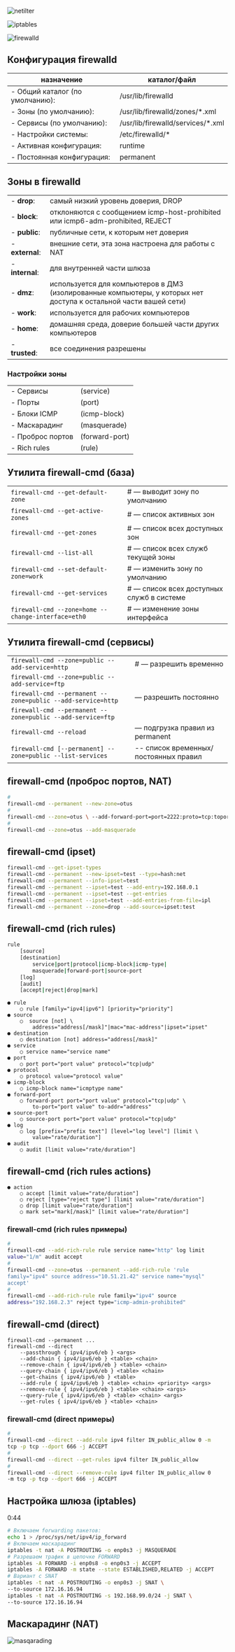 
![netilter](./netfilter.png)

![iptables](./iptables_process.jpg)

![firewalld](./firewalld.png)

## Конфигурация firewalld
| назначение                       | каталог/файл                      |
| -------------------------------- | --------------------------------- |
| -  Общий каталог (по умолчанию): | /usr/lib/firewalld                |
| -  Зоны (по умолчанию):          | /usr/lib/firewalld/zones/*.xml    |
| -  Сервисы (по умолчанию):       | /usr/lib/firewalld/services/*.xml |
| -  Настройки системы:            | /etc/firewalld/*                  |
| -  Активная конфигурация:        | runtime                           |
| -  Постоянная конфигурация:      | permanent                         |

## Зоны в firewalld
|                  |                                                                                                                   |
| ---------------- | ----------------------------------------------------------------------------------------------------------------- |
| -  **drop**:     | самый низкий уровень доверия, DROP                                                                                |
| -  **block**:    | отклоняются с сообщением icmp-host-prohibited или icmp6-adm-prohibited, REJECT                                    |
| -  **public**:   | публичные сети, к которым нет доверия                                                                             |
| -  **external**: | внешние сети, эта зона настроена для работы с NAT                                                                 |
| -  **internal**: | для внутренней части шлюза                                                                                        |
| -  **dmz**:      | используется для компьютеров в ДМЗ (изолированные компьютеры, у которых нет доступа к остальной части вашей сети) |
| -  **work**:     | используется для рабочих компьютеров                                                                              |
| -  **home**:     | домашняя среда, доверие большей части других компьютеров                                                          |
| -  **trusted**:  | все соединения разрешены                                                                                          |

### Настройки зоны
|                   |                |
| ----------------- | -------------- |
| -  Сервисы        | (service)      |
| -  Порты          | (port)         |
| -  Блоки ICMP     | (icmp-block)   |
| -  Маскарадинг    | (masquerade)   |
| -  Проброс портов | (forward-port) |
| -  Rich rules     | (rule)         |

## Утилита firewall-cmd (база)
|                                                        |                                           |
| ------------------------------------------------------ | ----------------------------------------- |
| ```firewall-cmd --get-default-zone```                  | # — выводит зону по умолчанию             |
| ```firewall-cmd --get-active-zones```                  | # — список активных зон                   |
| ```firewall-cmd --get-zones```                         | # — список всех доступных зон             |
| ```firewall-cmd --list-all```                          | # — список всех служб текущей зоны        |
| ```firewall-cmd --set-default-zone=work```             | # — изменить зону по умолчанию            |
| ```firewall-cmd --get-services```                      | # — список всех доступных служб в системе |
| ```firewall-cmd --zone=home --change-interface=eth0``` | # — изменение зоны интерфейса             |

## Утилита firewall-cmd (сервисы)
|                                                                 |                                       |
| --------------------------------------------------------------- | ------------------------------------- |
| ```firewall-cmd --zone=public --add-service=http```             | # — разрешить временно                |
| ```firewall-cmd --zone=public --add-service=ftp```              |                                       |
| ```firewall-cmd --permanent --zone=public --add-service=http``` | — разрешить постоянно                 |
| ```firewall-cmd --permanent --zone=public --add-service=ftp```  |                                       |
| ```firewall-cmd --reload```                                     | — подгрузка правил из permanent       |
| ```firewall-cmd [--permanent] --zone=public --list-services```  | -- список временных/постоянных правил |

## firewall-cmd (проброс портов, NAT)
```bash
#
firewall-cmd --permanent --new-zone=otus
#
firewall-cmd --zone=otus \ --add-forward-port=port=2222:proto=tcp:toport=22:toaddr=1.1.1.1
#
firewall-cmd --zone=otus --add-masquerade
```

## firewall-cmd (ipset)
```bash 
firewall-cmd --get-ipset-types
firewall-cmd --permanent --new-ipset=test --type=hash:net
firewall-cmd --permanent --info-ipset=test
firewall-cmd --permanent --ipset=test --add-entry=192.168.0.1
firewall-cmd --permanent --ipset=test --get-entries
firewall-cmd --permanent --ipset=test --add-entries-from-file=ipl
firewall-cmd --permanent --zone=drop --add-source=ipset:test
```

## firewall-cmd (rich rules)
```bash
rule
    [source]
    [destination]
        service|port|protocol|icmp-block|icmp-type|
        masquerade|forward-port|source-port
    [log]
    [audit]
    [accept|reject|drop|mark]
```

    ● rule
        ○ rule [family="ipv4|ipv6"] [priority="priority"]
    ● source
        ○  source [not] \
            address="address[/mask]"|mac="mac-address"|ipset="ipset"
    ● destination
        ○ destination [not] address="address[/mask]"
    ● service
        ○ service name="service name"
    ● port
        ○ port port="port value" protocol="tcp|udp"
    ● protocol
        ○ protocol value="protocol value"
    ● icmp-block
        ○ icmp-block name="icmptype name"
    ● forward-port
        ○ forward-port port="port value" protocol="tcp|udp" \
            to-port="port value" to-addr="address"
    ● source-port
        ○ source-port port="port value" protocol="tcp|udp"
    ● log
        ○ log [prefix="prefix text"] [level="log level"] [limit \
            value="rate/duration"]
    ● audit
        ○ audit [limit value="rate/duration"]

## firewall-cmd (rich rules actions)
    ● action
        ○ accept [limit value="rate/duration"]
        ○ reject [type="reject type"] [limit value="rate/duration"]
        ○ drop [limit value="rate/duration"]
        ○ mark set="mark[/mask]" [limit value="rate/duration"]

### firewall-cmd (rich rules примеры)
```bash 
#
firewall-cmd --add-rich-rule rule service name="http" log limit
value="1/m" audit accept
#
firewall-cmd --zone=otus --permanent --add-rich-rule 'rule
family="ipv4" source address="10.51.21.42" service name="mysql"
accept'
#
firewall-cmd --add-rich-rule rule family="ipv4" source
address="192.168.2.3" reject type="icmp-admin-prohibited"
```
## firewall-cmd (direct)
    firewall-cmd --permanent ...
    firewall-cmd --direct
        --passthrough { ipv4/ipv6/eb } <args>
        --add-chain { ipv4/ipv6/eb } <table> <chain>
        --remove-chain { ipv4/ipv6/eb } <table> <chain>
        --query-chain { ipv4/ipv6/eb } <table> <chain>
        --get-chains { ipv4/ipv6/eb } <table>
        --add-rule { ipv4/ipv6/eb } <table> <chain> <priority> <args>
        --remove-rule { ipv4/ipv6/eb } <table> <chain> <args>
        --query-rule { ipv4/ipv6/eb } <table> <chain> <args>
        --get-rules { ipv4/ipv6/eb } <table> <chain>
### firewall-cmd (direct примеры)
```bash
#
firewall-cmd --direct --add-rule ipv4 filter IN_public_allow 0 -m
tcp -p tcp --dport 666 -j ACCEPT
#
firewall-cmd --direct --get-rules ipv4 filter IN_public_allow
#
firewall-cmd --direct --remove-rule ipv4 filter IN_public_allow 0
-m tcp -p tcp --dport 666 -j ACCEPT
```

## Настройка шлюза (iptables)
0:44

```bash
# Включаем forwarding пакетов:
echo 1 > /proc/sys/net/ipv4/ip_forward
# Включаем маскарадинг
iptables -t nat -A POSTROUTING -o enp0s3 -j MASQUERADE
# Разрешаем трафик в цепочке FORWARD
iptables -A FORWARD -i enp0s8 -o enp0s3 -j ACCEPT
iptables -A FORWARD -m state --state ESTABLISHED,RELATED -j ACCEPT
# Вариант с SNAT
iptables -t nat -A POSTROUTING -o enp0s3 -j SNAT \
--to-source 172.16.16.94
iptables -t nat -A POSTROUTING -s 192.168.99.0/24 -j SNAT \
--to-source 172.16.16.94
```
## Маскарадинг (NAT)
![masqarading](./masqerade.jpg)